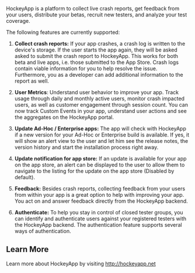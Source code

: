 HockeyApp is a platform to collect live crash reports, get feedback from your users, distribute your betas, recruit new testers, and analyze your test coverage.

The following features are currently supported:

 1. **Collect crash reports:** If your app crashes, a crash log is written to the device's storage. If the user starts the app again, they will be asked asked to submit the crash report to HockeyApp. This works for both beta and live apps, i.e. those submitted to the App Store. Crash logs contain viable information for you to help resolve the issue. Furthermore, you as a developer can add additional information to the report as well.

 2. **User Metrics**: Understand user behavior to improve your app. Track usage through daily and monthly active users, monitor crash impacted users, as well as customer engagement through session count. You can now track Custom Events in your app, understand user actions and see the aggregates on the HockeyApp portal.

 3. **Update Ad-Hoc / Enterprise apps:** The app will check with HockeyApp if a new version for your Ad-Hoc or Enterprise build is available. If yes, it will show an alert view to the user and let him see the release notes, the version history and start the installation process right away.

 4. **Update notification for app store:** If an update is available for your app on the app store, an alert can be displayed to the user to allow them to navigate to the listing for the update on the app store (Disabled by default).
 
 5. **Feedback:** Besides crash reports, collecting feedback from your users from within your app is a great option to help with improving your app. You act on and answer feedback directly from the HockeyApp backend.

 6. **Authenticate:** To help you stay in control of closed tester groups, you can identify and authenticate users against your registered testers with the HockeyApp backend. The authentication feature supports several ways of authentication.
 

## Learn More
Learn more about HockeyApp by visiting http://hockeyapp.net
